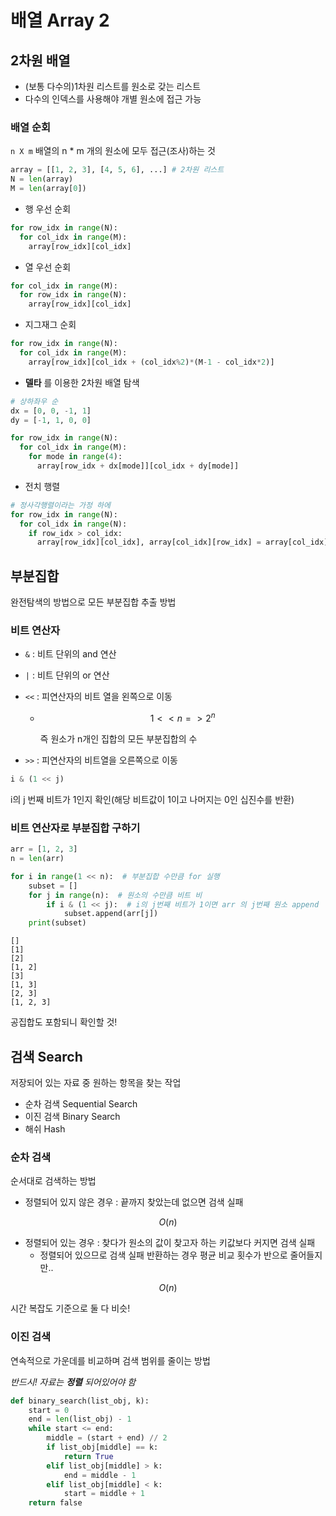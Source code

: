 # 배열 Array 2

## 2차원 배열

- (보통 다수의)1차원 리스트를 원소로 갖는 리스트
- 다수의 인덱스를 사용해야 개별 원소에 접근 가능

### 배열 순회

`n X m`  배열의 n * m 개의 원소에 모두 접근(조사)하는 것

```python
array = [[1, 2, 3], [4, 5, 6], ...] # 2차원 리스트
N = len(array)
M = len(array[0])
```

- 행 우선 순회

```python
for row_idx in range(N):
  for col_idx in range(M):
    array[row_idx][col_idx]
```

- 열 우선 순회

```python
for col_idx in range(M):
  for row_idx in range(N):
    array[row_idx][col_idx]
```

- 지그재그 순회

```python
for row_idx in range(N):
  for col_idx in range(M):
    array[row_idx][col_idx + (col_idx%2)*(M-1 - col_idx*2)]
```

- **델타** 를 이용한 2차원 배열 탐색

```python
# 상하좌우 순
dx = [0, 0, -1, 1]
dy = [-1, 1, 0, 0]

for row_idx in range(N):
  for col_idx in range(M):
    for mode in range(4):
      array[row_idx + dx[mode]][col_idx + dy[mode]]
```

- 전치 행렬

```python
# 정사각행렬이라는 가정 하에
for row_idx in range(N):
  for col_idx in range(N):
    if row_idx > col_idx:
      array[row_idx][col_idx], array[col_idx][row_idx] = array[col_idx][row_idx], array[row_idx][col_idx]
```



## 부분집합

완전탐색의 방법으로 모든 부분집합 추출 방법

### 비트 연산자

- `&` : 비트 단위의 and 연산

- `|` : 비트 단위의 or 연산

- `<<` : 피연산자의 비트 열을 왼쪽으로 이동

  - $$
    1 << n => 2^n
    $$

    즉 원소가 n개인 집합의 모든 부분집합의 수

- `>>`  : 피연산자의 비트열을 오른쪽으로 이동

```python
i & (1 << j)
```

i의 j 번째 비트가 1인지 확인(해당 비트값이 1이고 나머지는 0인 십진수를 반환)

### 비트 연산자로 부분집합 구하기

```python
arr = [1, 2, 3]
n = len(arr)

for i in range(1 << n):  # 부분집합 수만큼 for 실행
    subset = []
    for j in range(n):  # 원소의 수만큼 비트 비
        if i & (1 << j):  # i의 j번째 비트가 1이면 arr 의 j번째 원소 append
            subset.append(arr[j])
    print(subset)
```

```
[]
[1]
[2]
[1, 2]
[3]
[1, 3]
[2, 3]
[1, 2, 3]
```

공집합도 포함되니 확인할 것!

## 검색 Search

저장되어 있는 자료 중 원하는 항목을 찾는 작업

- 순차 검색 Sequential Search
- 이진 검색 Binary Search
- 해쉬 Hash

### 순차 검색

순서대로 검색하는 방법

- 정렬되어 있지 않은 경우 : 끝까지 찾았는데 없으면 검색 실패

$$
O(n)
$$

- 정렬되어 있는 경우 : 찾다가 원소의 값이 찾고자 하는 키값보다 커지면 검색 실패
  - 정렬되어 있으므로 검색 실패 반환하는 경우 평균 비교 횟수가 반으로 줄어들지만..

$$
O(n)
$$

시간 복잡도 기준으로 둘 다 비슷!

### 이진 검색

연속적으로 가운데를 비교하며 검색 범위를 줄이는 방법

_반드시! 자료는 **정렬** 되어있어야 함_

```python
def binary_search(list_obj, k):
    start = 0
    end = len(list_obj) - 1
    while start <= end:
        middle = (start + end) // 2
        if list_obj[middle] == k:
            return True
        elif list_obj[middle] > k:
            end = middle - 1
        elif list_obj[middle] < k:
            start = middle + 1
    return false
```

